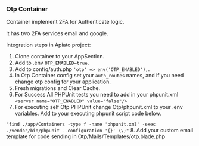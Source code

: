 ### Otp Container

Container implement 2FA for Authenticate logic.

it has two 2FA services email and google.

Integration steps in Apiato project:
1. Clone container to your AppSection.
2. Add to .env `OTP_ENABLED=true`.
3. Add to config/auth.php `'otp' => env('OTP_ENABLED'),`.
4. In Otp Container config set your `auth_routes` names, and if you need change otp config for your application.
5. Fresh migrations and Clear Cache.
6. For Success All PHPUnit tests you need to add in your phpunit.xml
`<server name="OTP_ENABLED" value="false"/>`
7. For executing self Otp PHPUnit change Otp/phpunit.xml to your .env variables.
Add to your executing phpunit script code below.
   
`"find ./app/Containers -type f -name 'phpunit.xml' -exec ./vendor/bin/phpunit --configuration '{}' \\;"`
8. Add your custom email template for code sending in Otp/Mails/Templates/otp.blade.php
